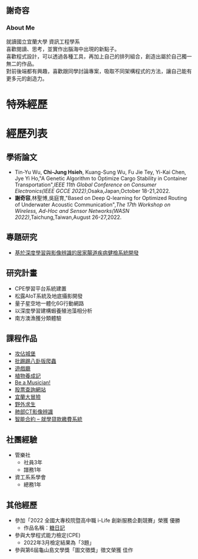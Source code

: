 ## 謝奇容


### About Me

就讀國立宜蘭大學 資訊工程學系 \
喜歡閱讀、思考，並實作出腦海中出現的新點子。 \
喜歡程式設計，可以透過各種工具，再加上自己的排列組合，創造出屬於自己獨一無二的作品。 \
對前後端都有興趣，喜歡跟同學討論專案，吸取不同架構程式的方法，讓自己能有更多元的創造力。



# 特殊經歷



# 經歷列表


## 學術論文
   - Tin-Yu Wu, **Chi-Jung Hsieh**, Kuang-Sung Wu, Fu Jie Tey, Yi-Kai Chen, Jye Yi Ho,"A Genetic Algorithm to Optimize Cargo Stability in Container Transportation",_IEEE 11th Global Conference on Consumer Electronics(IEEE GCCE 2022)_,Osaka,Japan,October 18-21,2022.
   - **謝奇容**,林聖博,吳庭育,"Based on Deep Q-learning for Optimized Routing of Underwater Acoustic Communication",_The 17th Workshop on Wireless, Ad-Hoc and Sensor Networks(WASN 2022)_,Taichung,Taiwan,August 26-27,2022.


## 專題研究
   - [基於深度學習與影像辨識的居家腸道疾病健檢系統開發](https://github.com/chizoehsieh/Intestines_health)


## 研究計畫
   - CPE學習平台系統建置
   - 松露AIoT系統及地底攝影開發
   - 量子星空地一體化6G行動網路
   - 以深度學習建構蝦養殖池藻相分析
   - 南方澳漁獲分類體驗



## 課程作品
  - [攻佔城堡](https://github.com/chizoehsieh/Capture_the_Castle)
  - [批踢踢八卦版爬蟲](https://github.com/chizoehsieh/Crawler_on_ptt)
  - [遊戲廳](https://github.com/chizoehsieh/Gaming_Rooom)
  - [植物養成記](https://github.com/chizoehsieh/Planting_Trees)
  - [Be a Musician!](https://github.com/chizoehsieh/Be_a_Musician)
  - [股票查詢網站](https://github.com/chizoehsieh/Stock_search)
  - [宜蘭大冒險](https://github.com/chizoehsieh/Adventure-in-Ilan)
  - [野外求生](https://github.com/chizoehsieh/Survival)
  - [肺部CT影像辨識](https://github.com/chizoehsieh/CT_image_with_neural_network)
  - [智能合約 – 就學貸款繳費系統](https://github.com/chizoehsieh/Smart_Contract)
	

## 社團經驗
  - 管樂社
    - 社員3年
    - 譜務1年
  - 資工系系學會
    - 總務1年          

## 其他經歷
  - 參加「2022 全國大專校院暨高中職 i-Life 創新服務企劃競賽」榮獲 優勝
    - 作品名稱：[糖日記](https://github.com/chizoehsieh/Sugar_diary)
  - 參與大學程式能力檢定(CPE)
    - 2022年3月檢定結果為「3題」
  - 參與第6屆龜山島文學獎「圖文徵獎」徵文榮獲 佳作
